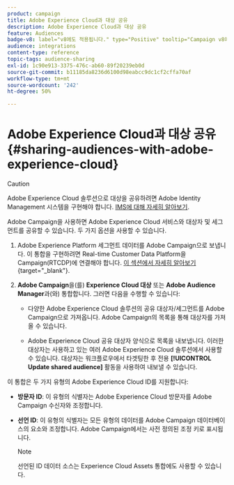 ```yaml
---
product: campaign
title: Adobe Experience Cloud과 대상 공유
description: Adobe Experience Cloud과 대상 공유
feature: Audiences
badge-v8: label="v8에도 적용됩니다." type="Positive" tooltip="Campaign v8에도 적용됩니다."
audience: integrations
content-type: reference
topic-tags: audience-sharing
exl-id: 1c90e913-3375-476c-ab60-89f20239eb0d
source-git-commit: b11185da8236d6100d98eabcc9dc1cf2cffa70af
workflow-type: tm+mt
source-wordcount: '242'
ht-degree: 50%

---
```


# Adobe Experience Cloud과 대상 공유 {#sharing-audiences-with-adobe-experience-cloud}


>[!CAUTION]
>
>Adobe Experience Cloud 솔루션으로 대상을 공유하려면 Adobe Identity Management 시스템을 구현해야 합니다. [IMS에 대해 자세히 알아보기](../../integrations/using/about-adobe-id.md).

Adobe Campaign을 사용하면 Adobe Experience Cloud 서비스와 대상자 및 세그먼트를 공유할 수 있습니다. 두 가지 옵션을 사용할 수 있습니다.

1. Adobe Experience Platform 세그먼트 데이터를 Adobe Campaign으로 보냅니다. 이 통합을 구현하려면 Real-time Customer Data Platform을 Campaign(RTCDP)에 연결해야 합니다. [이 섹션에서 자세히 알아보기](https://experienceleague.adobe.com/docs/experience-platform/destinations/catalog/email-marketing/adobe-campaign.html){target="_blank"}.

1. **Adobe Campaign**&#x200B;을(를) **Experience Cloud 대상** 또는 **Adobe Audience Manager**&#x200B;과(와) 통합합니다. 그러면 다음을 수행할 수 있습니다:

   * 다양한 Adobe Experience Cloud 솔루션의 공유 대상자/세그먼트를 Adobe Campaign으로 가져옵니다. Adobe Campaign의 목록을 통해 대상자를 가져올 수 있습니다.

   * Adobe Experience Cloud 공유 대상자 양식으로 목록을 내보냅니다. 이러한 대상자는 사용하고 있는 여러 Adobe Experience Cloud 솔루션에서 사용할 수 있습니다. 대상자는 워크플로우에서 타겟팅한 후 전용 **[!UICONTROL Update shared audience]** 활동을 사용하여 내보낼 수 있습니다.

이 통합은 두 가지 유형의 Adobe Experience Cloud ID를 지원합니다:

* **방문자 ID**: 이 유형의 식별자는 Adobe Experience Cloud 방문자를 Adobe Campaign 수신자와 조정합니다.
* **선언 ID**: 이 유형의 식별자는 모든 유형의 데이터를 Adobe Campaign 데이터베이스의 요소와 조정합니다. Adobe Campaign에서는 사전 정의된 조정 키로 표시됩니다.

  >[!NOTE]
  >
  > 선언된 ID 데이터 소스는 Experience Cloud Assets 통합에도 사용할 수 있습니다.
  >
